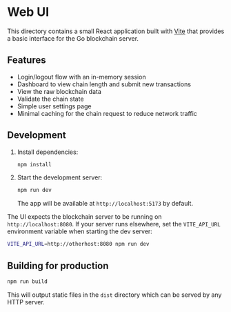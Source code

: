 # Web UI

This directory contains a small React application built with [Vite](https://vitejs.dev/) that provides a basic interface for the Go blockchain server.

## Features

- Login/logout flow with an in-memory session
- Dashboard to view chain length and submit new transactions
- View the raw blockchain data
- Validate the chain state
- Simple user settings page
- Minimal caching for the chain request to reduce network traffic

## Development

1. Install dependencies:
   ```bash
   npm install
   ```
2. Start the development server:
   ```bash
   npm run dev
   ```
   The app will be available at `http://localhost:5173` by default.

The UI expects the blockchain server to be running on `http://localhost:8080`. If your server runs elsewhere, set the `VITE_API_URL` environment variable when starting the dev server:

```bash
VITE_API_URL=http://otherhost:8080 npm run dev
```

## Building for production

```bash
npm run build
```

This will output static files in the `dist` directory which can be served by any HTTP server.
